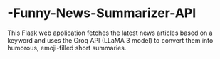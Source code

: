 # -Funny-News-Summarizer-API
This Flask web application fetches the latest news articles based on a keyword and uses the Groq API (LLaMA 3 model) to convert them into humorous, emoji-filled short summaries.
